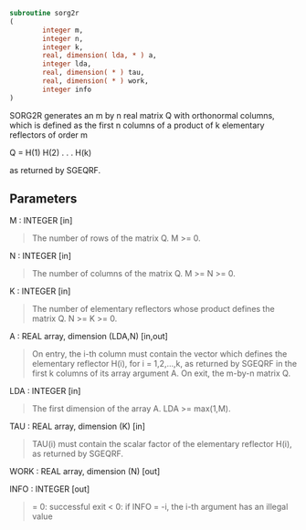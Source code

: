 ```fortran
subroutine sorg2r
(
        integer m,
        integer n,
        integer k,
        real, dimension( lda, * ) a,
        integer lda,
        real, dimension( * ) tau,
        real, dimension( * ) work,
        integer info
)
```

SORG2R generates an m by n real matrix Q with orthonormal columns,
which is defined as the first n columns of a product of k elementary
reflectors of order m

Q  =  H(1) H(2) . . . H(k)

as returned by SGEQRF.

## Parameters
M : INTEGER [in]
> The number of rows of the matrix Q. M >= 0.

N : INTEGER [in]
> The number of columns of the matrix Q. M >= N >= 0.

K : INTEGER [in]
> The number of elementary reflectors whose product defines the
> matrix Q. N >= K >= 0.

A : REAL array, dimension (LDA,N) [in,out]
> On entry, the i-th column must contain the vector which
> defines the elementary reflector H(i), for i = 1,2,...,k, as
> returned by SGEQRF in the first k columns of its array
> argument A.
> On exit, the m-by-n matrix Q.

LDA : INTEGER [in]
> The first dimension of the array A. LDA >= max(1,M).

TAU : REAL array, dimension (K) [in]
> TAU(i) must contain the scalar factor of the elementary
> reflector H(i), as returned by SGEQRF.

WORK : REAL array, dimension (N) [out]

INFO : INTEGER [out]
> = 0: successful exit
> < 0: if INFO = -i, the i-th argument has an illegal value

